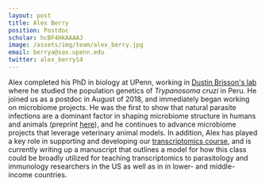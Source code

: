 ```yaml
---
layout: post
title: Alex Berry
position: Postdoc
scholar: hcBF4HkAAAAJ
image: /assets/img/team/alex_berry.jpg
email: berrya@sas.upenn.edu
twitter: alex_berry14
---
```


Alex completed his PhD in biology at UPenn, working in [Dustin Brisson's lab](https://web.sas.upenn.edu/brisson-lab/) where he studied the population genetics of *Trypanosoma cruzi* in Peru.  He joined us as a postdoc in August of 2018, and immediately began working on microbiome projects.  He was the first to show that natural parasite infections are a dominant factor in shaping microbiome structure in humans and animals (preprint [here](https://www.biorxiv.org/content/10.1101/2020.01.13.905604v1)), and he continues to advance microbiome projects that leverage veterinary animal models.  In addition, Alex has played a key role in supporting and developing our [transcriptomics course](http://diytranscriptomics.com/), and is currently writing up a manuscript that outlines a model for how this class could be broadly utilized for teaching transcriptomics to parasitology and immunology researchers in the US as well as in in lower- and middle-income countries. 

